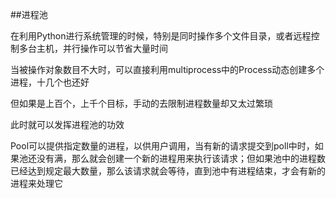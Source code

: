 ##进程池

在利用Python进行系统管理的时候，特别是同时操作多个文件目录，或者远程控制多台主机，并行操作可以节省大量时间

当被操作对象数目不大时，可以直接利用multiprocess中的Process动态创建多个进程，十几个也还好

但如果是上百个，上千个目标，手动的去限制进程数量却又太过繁琐

此时就可以发挥进程池的功效

Pool可以提供指定数量的进程，以供用户调用，当有新的请求提交到poll中时，如果池还没有满，那么就会创建一个新的进程用来执行该请求；但如果池中的进程数已经达到规定最大数量，那么该请求就会等待，直到池中有进程结束，才会有新的进程来处理它
